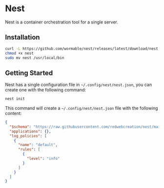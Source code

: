 # Nest

Nest is a container orchestration tool for a single server.

## Installation

```bash
curl -L https://github.com/wormable/nest/releases/latest/download/nest -o nest
chmod +x nest
sudo mv nest /usr/local/bin
```

## Getting Started

Nest has a single configuration file in `~/.config/nest/nest.json`, you can create one with the following command:

```bash
nest init
```

This command will create a `~/.config/nest/nest.json` file with the following content:

```json
{
  "$schema": "https://raw.githubusercontent.com/redwebcreation/nest/main/globals/schema.json",
  "applications": {},
  "log_policies": [
    {
      "name": "default",
      "rules": [
        {
          "level": "info"
        }
      ]
    }
  ]
}
```